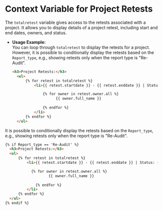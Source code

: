 # Context Variable for Project Retests

The `totalretest` variable gives access to the retests associated with a project. It allows you to display details of a project retest, including start and end dates, owners, and status. 

- **Usage Example:**  
  You can loop through `totalretest` to display the retests for a project. However, it is possible to conditionally display the retests based on the `Report_type`, e.g., showing retests only when the report type is "Re-Audit".

  ```html
  <h3>Project Retests:</h3>
    <ul>
        {% for retest in totalretest %}
            <li>{{ retest.startdate }} - {{ retest.enddate }} | Status: {{ retest.status }}

                {% for owner in retest.owner.all %}
                      {{ owner.full_name }}
                    
                {% endfor %}
            </li>
        {% endfor %}
    </ul>
  ```


It is possible to conditionally display the retests based on the `Report_type`, e.g., showing retests only when the report type is "Re-Audit".

  ```html
  {% if Report_type == 'Re-Audit' %}
    <h3>Project Retests:</h3>
    <ul>
        {% for retest in totalretest %}
            <li>{{ retest.startdate }} - {{ retest.enddate }} | Status: {{ retest.status }}

              {% for owner in retest.owner.all %}
                      {{ owner.full_name }}
                    
                {% endfor %}
            </li>
        {% endfor %}
    </ul>
  {% endif %}
  ```